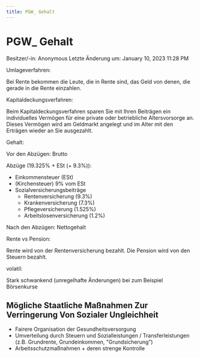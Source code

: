 ```yaml
---
title: PGW_ Gehalt
---
```

# PGW_ Gehalt

Besitzer/-in: Anonymous
Letzte Änderung um: January 10, 2023 11:28 PM

Umlageverfahren:

Bei Rente bekommen die Leute, die in Rente sind, das Geld von denen, die gerade in die Rente einzahlen.

Kapitaldeckungsverfahren:

Beim Kapitaldeckungsverfahren sparen Sie mit Ihren Beiträgen ein individuelles Vermögen für eine private oder betriebliche Altersvorsorge an. Dieses Vermögen wird am Geldmarkt angelegt und im Alter mit den Erträgen wieder an Sie ausgezahlt.

Gehalt:

Vor den Abzügen: Brutto

Abzüge (19.325% + ESt (+ 9.3%)):

- Einkommensteuer (ESt)
- (Kirchensteuer) 9% vom ESt
- Sozialversicherungsbeiträge
    - Rentenversicherung (9.3%)
    - Krankenversicherung (7.3%)
    - Pflegeversicherung (1.525%)
    - Arbeitslosenversicherung (1.2%)

Nach den Abzügen: Nettogehalt

Rente vs Pension:

Rente wird von der Rentenversicherung bezahlt. Die Pension wird von den Steuern bezahlt.

volatil:

Stark schwankend (unregelhafte Änderungen) bei zum Beispiel Börsenkurse

## Mögliche Staatliche Maßnahmen Zur Verringerung Von Sozialer Ungleichheit

- Fairere Organisation der Gesundheitsversorgung
- Umverteilung durch Steuern und Sozialleistungen / Transferleistungen (z.B. Grundrente, Grundeinkommen, "Grundsicherung”)
- Arbeitsschutzmaßnahmen + deren strenge Kontrolle